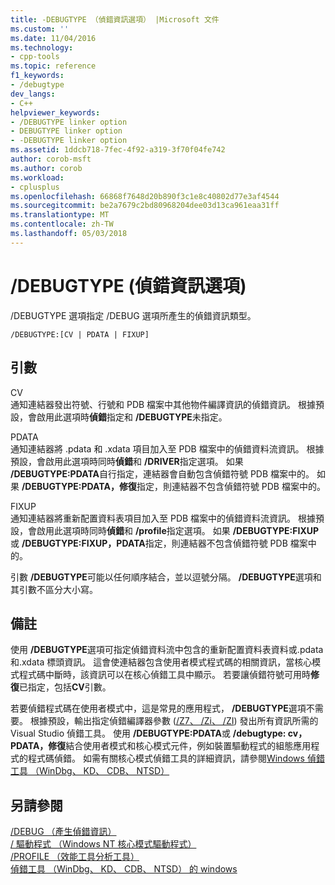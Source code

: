 ```yaml
---
title: -DEBUGTYPE （偵錯資訊選項） |Microsoft 文件
ms.custom: ''
ms.date: 11/04/2016
ms.technology:
- cpp-tools
ms.topic: reference
f1_keywords:
- /debugtype
dev_langs:
- C++
helpviewer_keywords:
- /DEBUGTYPE linker option
- DEBUGTYPE linker option
- -DEBUGTYPE linker option
ms.assetid: 1ddcb718-7fec-4f92-a319-3f70f04fe742
author: corob-msft
ms.author: corob
ms.workload:
- cplusplus
ms.openlocfilehash: 66868f7648d20b890f3c1e8c40802d77e3af4544
ms.sourcegitcommit: be2a7679c2bd80968204dee03d13ca961eaa31ff
ms.translationtype: MT
ms.contentlocale: zh-TW
ms.lasthandoff: 05/03/2018
---
```

# <a name="debugtype-debug-info-options"></a>/DEBUGTYPE (偵錯資訊選項)
/DEBUGTYPE 選項指定 /DEBUG 選項所產生的偵錯資訊類型。  
  
```  
/DEBUGTYPE:[CV | PDATA | FIXUP]  
```  
  
## <a name="arguments"></a>引數  
 CV  
 通知連結器發出符號、行號和 PDB 檔案中其他物件編譯資訊的偵錯資訊。 根據預設，會啟用此選項時**偵錯**指定和 **/DEBUGTYPE**未指定。  
  
 PDATA  
 通知連結器將 .pdata 和 .xdata 項目加入至 PDB 檔案中的偵錯資料流資訊。 根據預設，會啟用此選項時同時**偵錯**和 **/DRIVER**指定選項。 如果 **/DEBUGTYPE:PDATA**自行指定，連結器會自動包含偵錯符號 PDB 檔案中的。 如果 **/DEBUGTYPE:PDATA，修復**指定，則連結器不包含偵錯符號 PDB 檔案中的。  
  
 FIXUP  
 通知連結器將重新配置資料表項目加入至 PDB 檔案中的偵錯資料流資訊。 根據預設，會啟用此選項時同時**偵錯**和 **/profile**指定選項。 如果 **/DEBUGTYPE:FIXUP**或 **/DEBUGTYPE:FIXUP，PDATA**指定，則連結器不包含偵錯符號 PDB 檔案中的。  
  
 引數 **/DEBUGTYPE**可能以任何順序結合，並以逗號分隔。 **/DEBUGTYPE**選項和其引數不區分大小寫。  
  
## <a name="remarks"></a>備註  
 使用 **/DEBUGTYPE**選項可指定偵錯資料流中包含的重新配置資料表資料或.pdata 和.xdata 標頭資訊。 這會使連結器包含使用者模式程式碼的相關資訊，當核心模式程式碼中斷時，該資訊可以在核心偵錯工具中顯示。 若要讓偵錯符號可用時**修復**已指定，包括**CV**引數。  
  
 若要偵錯程式碼在使用者模式中，這是常見的應用程式， **/DEBUGTYPE**選項不需要。 根據預設，輸出指定偵錯編譯器參數 ([/Z7、 /Zi、 /ZI](../../build/reference/z7-zi-zi-debug-information-format.md)) 發出所有資訊所需的 Visual Studio 偵錯工具。 使用 **/DEBUGTYPE:PDATA**或 **/debugtype: cv，PDATA，修復**結合使用者模式和核心模式元件，例如裝置驅動程式的組態應用程式的程式碼偵錯。 如需有關核心模式偵錯工具的詳細資訊，請參閱[Windows 偵錯工具 （WinDbg、 KD、 CDB、 NTSD）](http://go.microsoft.com/fwlink/p?LinkID=285651)  
  
## <a name="see-also"></a>另請參閱  
 [/DEBUG （產生偵錯資訊）](../../build/reference/debug-generate-debug-info.md)   
 [/ 驅動程式 （Windows NT 核心模式驅動程式）](../../build/reference/driver-windows-nt-kernel-mode-driver.md)   
 [/PROFILE （效能工具分析工具）](../../build/reference/profile-performance-tools-profiler.md)   
 [偵錯工具 （WinDbg、 KD、 CDB、 NTSD） 的 windows](http://go.microsoft.com/fwlink/p?LinkID=285651)